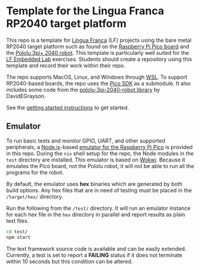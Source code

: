 # Template for the Lingua Franca RP2040 target platform
This repo is a template for [Lingua Franca](https://www.lf-lang.org/) (LF) projects using the bare metal RP2040 target platform such as found on the [Raspberry Pi Pico board](https://www.raspberrypi.com/products/raspberry-pi-pico/) and the [Pololu 3pi+ 2040 robot](https://www.pololu.com/docs/0J86).
This template is particularly well suited for the [LF Embedded Lab](https://www.lf-lang.org/lf-embedded-lab/) exercises.
Students should create a repository using this template and record their work within their repo.

The repo supports MacOS, Linux, and Windows through [WSL](https://learn.microsoft.com/en-us/windows/wsl/install).
To support RP2040-based boards, the repo uses the [Pico SDK](https://github.com/raspberrypi/pico-sdk/tree/master) as a submodule.
It also includes some code from the [pololu-3pi-2040-robot library](https://github.com/pololu/pololu-3pi-2040-robot/tree/master) by DavidEGrayson.

See the [getting started instructions](https://www.lf-lang.org/embedded-lab/GettingStarted.html) to get started.

## Emulator
To run basic tests and monitor GPIO, UART, and other supported peripherals, a [Node.js](https://nodejs.org/en)-based [emulator for the Raspberry Pi Pico](https://docs.wokwi.com/parts/wokwi-pi-pico) is provided in this repo. During the `nix` shell setup for the repo, the Node modules in the `test` directory are installed. This emulator is based on [Wokwi](https://wokwi.com).
Because it emulates the Pico board, not the Pololu robot, it will not be able to run all the programs for the robot.

By default, the emulator uses **hex** binaries which are generated by both build options. Any hex files that are in need of testing must be placed in the ``/target/hex/`` directory.

Run the following from the ``/test/`` directory. It will run an emulator instance for each hex file in the ``hex`` directory in parallel and report results as plain text files.

``` bash
cd test/
npm start
```

The text framework source code is available and can be easily extended. Currently, a test is set to report a **FAILING** status if it does not terminate within 10 seconds but this condition can be altered.

